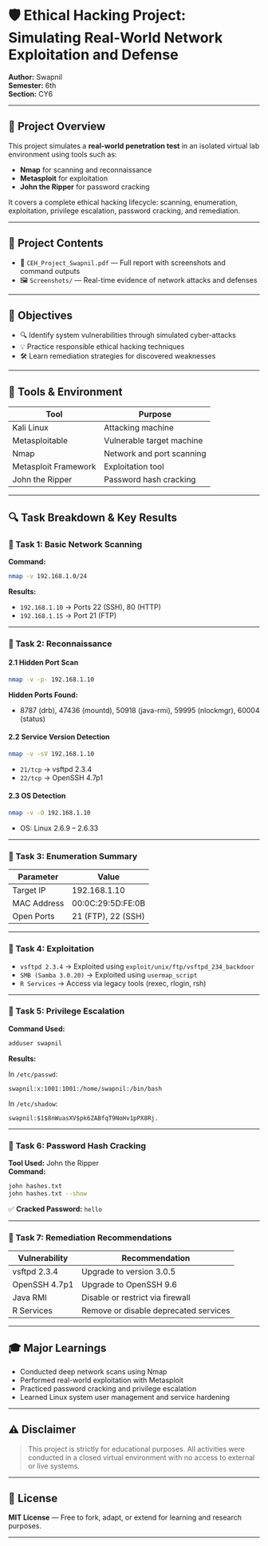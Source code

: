 # 🛡️ Ethical Hacking Project: Simulating Real-World Network Exploitation and Defense

**Author:** Swapnil  
**Semester:** 6th  
**Section:** CY6

---

## 📘 Project Overview

This project simulates a **real-world penetration test** in an isolated virtual lab environment using tools such as:

- **Nmap** for scanning and reconnaissance  
- **Metasploit** for exploitation  
- **John the Ripper** for password cracking  

It covers a complete ethical hacking lifecycle: scanning, enumeration, exploitation, privilege escalation, password cracking, and remediation.

---

## 📂 Project Contents

- 📄 `CEH_Project_Swapnil.pdf` — Full report with screenshots and command outputs  
- 🖼️ `Screenshots/` — Real-time evidence of network attacks and defenses  

---

## 🎯 Objectives

- 🔍 Identify system vulnerabilities through simulated cyber-attacks  
- 💡 Practice responsible ethical hacking techniques  
- 🛠️ Learn remediation strategies for discovered weaknesses  

---

## 🧰 Tools & Environment

| Tool              | Purpose                        |
|------------------|--------------------------------|
| Kali Linux        | Attacking machine              |
| Metasploitable     | Vulnerable target machine      |
| Nmap              | Network and port scanning      |
| Metasploit Framework | Exploitation tool             |
| John the Ripper   | Password hash cracking         |

---

## 🔍 Task Breakdown & Key Results

### 🔹 Task 1: Basic Network Scanning
**Command:**
```bash
nmap -v 192.168.1.0/24
```
**Results:**
- `192.168.1.10` → Ports 22 (SSH), 80 (HTTP)
- `192.168.1.15` → Port 21 (FTP)

---

### 🔹 Task 2: Reconnaissance

#### 2.1 Hidden Port Scan
```bash
nmap -v -p- 192.168.1.10
```
**Hidden Ports Found:**
- 8787 (drb), 47436 (mountd), 50918 (java-rmi), 59995 (nlockmgr), 60004 (status)

#### 2.2 Service Version Detection
```bash
nmap -v -sV 192.168.1.10
```
- `21/tcp` → vsftpd 2.3.4  
- `22/tcp` → OpenSSH 4.7p1  

#### 2.3 OS Detection
```bash
nmap -v -O 192.168.1.10
```
- OS: Linux 2.6.9 – 2.6.33

---

### 🔹 Task 3: Enumeration Summary

| Parameter      | Value                         |
|----------------|-------------------------------|
| Target IP      | 192.168.1.10                  |
| MAC Address    | 00:0C:29:5D:FE:0B             |
| Open Ports     | 21 (FTP), 22 (SSH)            |

---

### 🔹 Task 4: Exploitation

- `vsftpd 2.3.4` → Exploited using `exploit/unix/ftp/vsftpd_234_backdoor`  
- `SMB (Samba 3.0.20)` → Exploited using `usermap_script`  
- `R Services` → Access via legacy tools (rexec, rlogin, rsh)  

---

### 🔹 Task 5: Privilege Escalation

**Command Used:**
```bash
adduser swapnil
```

**Results:**

In `/etc/passwd`:
```
swapnil:x:1001:1001:/home/swapnil:/bin/bash
```

In `/etc/shadow`:
```
swapnil:$1$8nWuasXV$pk6ZABfqT9NoHv1pPX8Rj.
```

---

### 🔹 Task 6: Password Hash Cracking

**Tool Used:** John the Ripper  
**Command:**
```bash
john hashes.txt
john hashes.txt --show
```

✅ **Cracked Password:** `hello`

---

### 🔹 Task 7: Remediation Recommendations

| Vulnerability    | Recommendation                        |
|------------------|----------------------------------------|
| vsftpd 2.3.4      | Upgrade to version 3.0.5              |
| OpenSSH 4.7p1     | Upgrade to OpenSSH 9.6                |
| Java RMI          | Disable or restrict via firewall      |
| R Services        | Remove or disable deprecated services |

---

## 🎓 Major Learnings

- Conducted deep network scans using Nmap  
- Performed real-world exploitation with Metasploit  
- Practiced password cracking and privilege escalation  
- Learned Linux system user management and service hardening  

---

## ⚠️ Disclaimer

> This project is strictly for educational purposes. All activities were conducted in a closed virtual environment with no access to external or live systems.

---

## 📜 License

**MIT License** — Free to fork, adapt, or extend for learning and research purposes.

---
